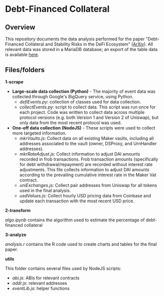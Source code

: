 # Debt-Financed Collateral
## Overview
This repository documents the data analysis performed for the paper "Debt-Financed Collateral and Stability Risks in the DeFi Ecosystem" ([ArXiv](https://arxiv.org/abs/2204.11107)). All relevant data was stored in a MariaDB database; an export of the table data is available [here](https://drive.google.com/drive/folders/1QGkh0MTT-lXiGh7ofzswA7042KVGEqq_).

## Files/folders

**1-scrape**

- **Large-scale data collection (Python)** - The majority of event data was collected through Google's BigQuery service, using Python. 
    - *defiEvents.py*: collection of classes used for data collection.
    - *collectEvents.py*: script to collect data. This script was run once for each project. Code was written to collect data across multiple protocol versions (e.g. both Version 1 and Version 2 of Uniswap), but only data from the most recent protocol was used.
- **One-off data collection (NodeJS)** - These scripts were used to collect more targeted information.
    - *mkrVaults.js*: Collect data on all existing Maker vaults, including all addresses associated to the vault (owner, DSProxy, and UrnHandler addresses).
    - *mkrRateAdjust.js*: Collect information to adjust DAI amounts recorded in frob transactions. Frob transaction amounts (specifically for debt withdrawal/repayment) are recorded without interest rate adjustments. This file collects information to adjust DAI amounts according to the prevailing cumulative interest rate in the Maker Vat contract.
    - *uniExchanges.js*: Collect pair addresses from Uniswap for all tokens used in the final analysis.
    - *usdValues.js*: Collect hourly USD pricing data from Coinbase and update each transaction with the most recent USD price.

**2-transform**

*algo.ipynb* contains the algorithm used to estimate the percentage of debt-financed collateral

**3-analyze**

*analysis.r* contains the R code used to create charts and tables for the final paper.

**utils**

This folder contains several files used by NodeJS scripts:
- *abi.js*: ABIs for relevant contracts
- *addr.js*: relevant addresses
- *eventLib.js*: helper functions
